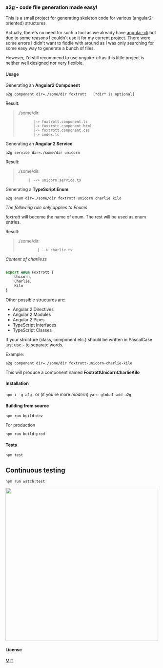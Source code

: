 ### a2g - code file generation made easy!

This is a small project for generating skeleton code for various (angular2-oriented) structures.

Actually, there's no need for such a tool as we already have [angular-cli](https://github.com/angular/angular-cli) but due to some reasons I couldn't use it for my current project. There were some errors I didn't want to fiddle with around as
I was only searching for some easy way to generate a bunch of files.

However, I'd still recommend to use *angular-cli* as this little project is neither well designed nor very flexible.

#### Usage

Generating an **Angular2 Component**

`
a2g component dir=./some/dir foxtrott   [*dir* is optional]
`

Result:

> ./some/dir: 
>            
>            |-> foxtrott.component.ts
>            |-> foxtrott.component.html
>            |-> foxtrott.component.css
>            |-> index.ts 

Generating an **Angular 2 Service**

`
a2g service dir=./some/dir unicorn
`


Result: 

> ./some/dir:
>   
>          | --> unicorn.service.ts



Generating a **TypeScript Enum**

`
a2g enum dir=./some/dir foxtrott unicorn charlie kilo
`  

*The following rule only applies to Enums*

*foxtrott* will become the name of enum. The rest will be used as
enum entries.


Result:
        
> ./some/dir:
>
>              | --> charlie.ts 
     

*Content of charlie.ts*

```typescript

export enum Foxtrott {
    Unicorn,
    Charlie,
    Kilo
}

```

Other possible structures are: 
    
* Angular 2 Directives
* Angular 2 Modules
* Angular 2 Pipes
* TypeScript Interfaces
* TypeScript Classes 

If your structure (class, component etc.) should be written in PascalCase just use **-** to separate words.

Example:

`
a2g component dir=./some/dir foxtrott-unicorn-charlie-kilo
`

This will produce a component named **FoxtrottUnicornCharlieKilo**


#### Installation

`
npm i -g a2g 
`
or (if you're more *modern*)
`
yarn global add a2g
`

#### Building from source

`
npm run build:dev
`

For production

`
npm run build:prod
`

#### Tests

`
npm test
`

## Continuous testing

`
npm run watch:test
`

<img src="http://fs5.directupload.net/images/161015/yqo2mzzm.png" witdh=500 height=500>

#### License

[MIT](https://github.com/brakmic/a2g/blob/master/LICENSE)

